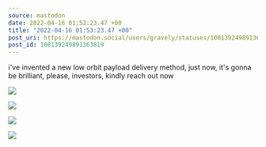 ```yaml
---
source: mastodon
date: 2022-04-16 01:53:23.47 +00
title: "2022-04-16 01:53:23.47 +00"
post_uri: https://mastodon.social/users/gravely/statuses/108139249891363819
post_id: 108139249891363819
---
```

i've invented a new low orbit payload delivery method, just now, it's gonna be brilliant, please, investors, kindly reach out now


![](/images/108139249373442290.jpg)

![](/images/108139249515977262.jpg)

![](/images/108139249666971203.jpg)

![](/images/108139249820812838.jpg)


